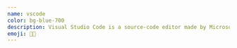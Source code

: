 ```yaml
---
name: vscode
color: bg-blue-700
description: Visual Studio Code is a source-code editor made by Microsoft for Windows, Linux and macOS.
emoji: 👩‍💻
---
```

